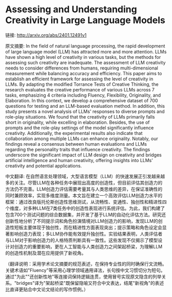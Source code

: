 # Assessing and Understanding Creativity in Large Language Models

链接: http://arxiv.org/abs/2401.12491v1

原文摘要:
In the field of natural language processing, the rapid development of large
language model (LLM) has attracted more and more attention. LLMs have shown a
high level of creativity in various tasks, but the methods for assessing such
creativity are inadequate. The assessment of LLM creativity needs to consider
differences from humans, requiring multi-dimensional measurement while
balancing accuracy and efficiency. This paper aims to establish an efficient
framework for assessing the level of creativity in LLMs. By adapting the
modified Torrance Tests of Creative Thinking, the research evaluates the
creative performance of various LLMs across 7 tasks, emphasizing 4 criteria
including Fluency, Flexibility, Originality, and Elaboration. In this context,
we develop a comprehensive dataset of 700 questions for testing and an
LLM-based evaluation method. In addition, this study presents a novel analysis
of LLMs' responses to diverse prompts and role-play situations. We found that
the creativity of LLMs primarily falls short in originality, while excelling in
elaboration. Besides, the use of prompts and the role-play settings of the
model significantly influence creativity. Additionally, the experimental
results also indicate that collaboration among multiple LLMs can enhance
originality. Notably, our findings reveal a consensus between human evaluations
and LLMs regarding the personality traits that influence creativity. The
findings underscore the significant impact of LLM design on creativity and
bridges artificial intelligence and human creativity, offering insights into
LLMs' creativity and potential applications.

中文翻译:
在自然语言处理领域，大型语言模型（LLM）的快速发展正引发越来越多的关注。尽管LLM在各种任务中展现出高度的创造性，但目前评估其创造力的方法仍不完善。LLM创造力评估需要考量其与人类思维的差异，在保证准确性的同时兼顾效率，实现多维度测量。本文旨在建立一个高效评估LLM创造力水平的框架：通过改良版托伦斯创造性思维测试，从流畅性、变通性、独创性和精进性四个维度，对多种LLM在7类任务中的创造性表现进行系统评估。为此，我们构建了包含700个测试问题的综合数据集，并开发了基于LLM的自动化评估方法。研究还创新性地分析了不同提示词和角色扮演情境对LLM创造力的影响，发现LLM的创造性短板主要体现于独创性，而在精进性方面表现突出；提示策略和角色设定会显著影响创造力表现；多LLM协作能有效提升独创性。实验结果表明，人类评估者与LLM对于影响创造力的人格特质判断具有一致性。这些发现不仅揭示了模型设计对创造力的重要影响，更在人工智能与人类创造力之间架起桥梁，为理解LLM的创造性机制及潜在应用提供了新视角。

（翻译说明：采用学术论文摘要的规范表述，在保持专业性的同时确保行文流畅。关键术语如"Fluency"等采用心理学领域通用译法，长句按中文习惯切分为短句。通过"为此""还创新性地"等连接词保持逻辑连贯，使用冒号实现原文隐含的列举关系。"bridges"译为"架起桥梁"既保留隐喻又符合中文表达，结尾"新视角"的表述比直译更贴合中文论文结论的写作惯例。）

